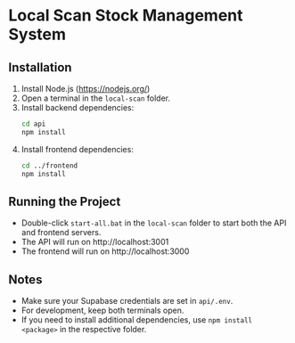 # Local Scan Stock Management System

## Installation

1. Install Node.js (https://nodejs.org/)
2. Open a terminal in the `local-scan` folder.
3. Install backend dependencies:
   ```sh
   cd api
   npm install
   ```
4. Install frontend dependencies:
   ```sh
   cd ../frontend
   npm install
   ```

## Running the Project

- Double-click `start-all.bat` in the `local-scan` folder to start both the API and frontend servers.
- The API will run on http://localhost:3001
- The frontend will run on http://localhost:3000

## Notes
- Make sure your Supabase credentials are set in `api/.env`.
- For development, keep both terminals open.
- If you need to install additional dependencies, use `npm install <package>` in the respective folder.
